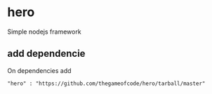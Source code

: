 hero
======

Simple nodejs framework

add dependencie
-------
On dependencies add

<pre><code>"hero" : "https://github.com/thegameofcode/hero/tarball/master"</pre></code>
